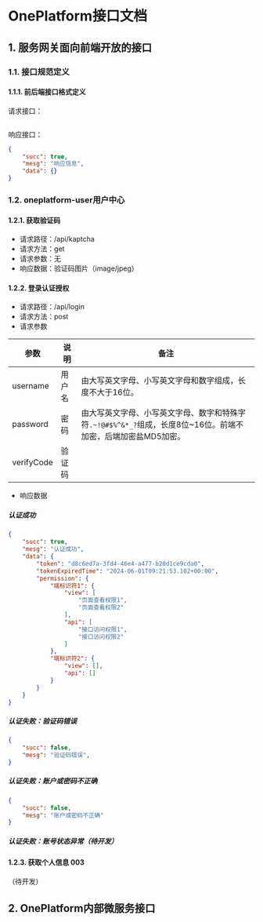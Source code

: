 # OnePlatform接口文档

## 1. 服务网关面向前端开放的接口

### 1.1. 接口规范定义

#### 1.1.1. 前后端接口格式定义

请求接口：

```json

```

响应接口：

```json
{
    "succ": true,
    "mesg": "响应信息",
    "data": {}
}
```

### 1.2. oneplatform-user用户中心

#### 1.2.1. 获取验证码

- 请求路径：/api/kaptcha
- 请求方法：get
- 请求参数：无
- 响应数据：验证码图片（image/jpeg）

#### 1.2.2. 登录认证授权

- 请求路径：/api/login
- 请求方法：post
- 请求参数

| 参数       | 说明   | 备注                                                         |
| ---------- | ------ | ------------------------------------------------------------ |
| username   | 用户名 | 由大写英文字母、小写英文字母和数字组成，长度不大于16位。     |
| password   | 密码   | 由大写英文字母、小写英文字母、数字和特殊字符`.~!@#$%^&*_?`组成，长度8位~16位。前端不加密，后端加密盐MD5加密。 |
| verifyCode | 验证码 |                                                              |

- 响应数据

##### 认证成功

```json
{
    "succ": true,
    "mesg": "认证成功",
    "data": {
        "token": "d8c6ed7a-3fd4-46e4-a477-b20d1ce9cda0",
        "tokenExpiredTime": "2024-06-01T09:21:53.102+00:00",
        "permission": {
            "端标识符1": {
                "view": [
                    "页面查看权限1",
                    "页面查看权限2"
                ],
                "api": [
                    "接口访问权限1",
                    "接口访问权限2"
                ]
            },
            "端标识符2": {
                "view": [],
                "api": []
            }
        }
    }
}
```

##### 认证失败：验证码错误

```json
{
    "succ": false,
    "mesg": "验证码错误",
}
```

##### 认证失败：账户或密码不正确

```json
{
    "succ": false,
    "mesg": "账户或密码不正确"
}
```

##### 认证失败：账号状态异常（待开发）

#### 1.2.3. 获取个人信息 003

（待开发）

## 2. OnePlatform内部微服务接口



